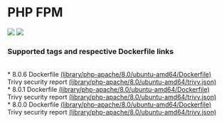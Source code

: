 # PHP FPM
[![](https://images.microbadger.com/badges/image/antonchernik/php-apache.svg)](https://microbadger.com/images/antonchernik/php-apache)
[![](https://images.microbadger.com/badges/version/antonchernik/php-apache.svg)](https://microbadger.com/images/antonchernik/php-apache)
### Supported tags and respective Dockerfile links
<br/>* 8.0.6 Dockerfile [(library/php-apache/8.0/ubuntu-amd64/Dockerfile)](https://github.com/antonchernik/docker/blob/php-apache-8.0.6-ubuntu-amd64/library/php-apache/8.0/ubuntu-amd64/Dockerfile)<br />Trivy security report [(library/php-apache/8.0/ubuntu-amd64/trivy.json)](https://github.com/antonchernik/docker/blob/php-apache-8.0.6-ubuntu-amd64/library/php-apache/8.0/ubuntu-amd64/trivy.json)<br />* 8.0.1 Dockerfile [(library/php-apache/8.0/ubuntu-amd64/Dockerfile)](https://github.com/antonchernik/docker/blob/php-apache-8.0.1-ubuntu-amd64/library/php-apache/8.0/ubuntu-amd64/Dockerfile)<br />Trivy security report [(library/php-apache/8.0/ubuntu-amd64/trivy.json)](https://github.com/antonchernik/docker/blob/php-apache-8.0.1-ubuntu-amd64/library/php-apache/8.0/ubuntu-amd64/trivy.json)<br />* 8.0.0 Dockerfile [(library/php-apache/8.0/ubuntu-amd64/Dockerfile)](https://github.com/antonchernik/docker/blob/php-apache-8.0.0-ubuntu-amd64/library/php-apache/8.0/ubuntu-amd64/Dockerfile)<br />Trivy security report [(library/php-apache/8.0/ubuntu-amd64/trivy.json)](https://github.com/antonchernik/docker/blob/php-apache-8.0.0-ubuntu-amd64/library/php-apache/8.0/ubuntu-amd64/trivy.json)<br />
